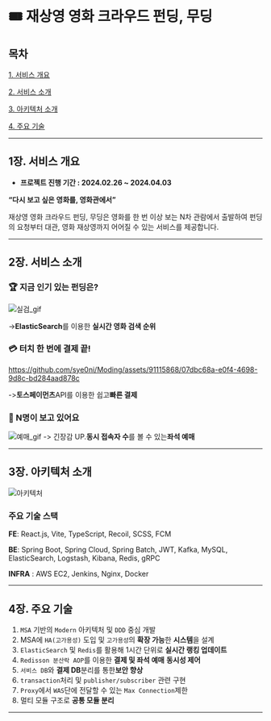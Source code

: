 # 🎟 재상영 영화 크라우드 펀딩, 무딩
## 목차
[1. 서비스 개요](#1장-서비스-개요)

[2. 서비스 소개](#2장-서비스-소개)

[3. 아키텍처 소개](#3장-아키텍처-소개)

[4. 주요 기술](#4장-주요-기술)



---
## 1장. 서비스 개요
- **프로젝트 진행 기간 : 2024.02.26 ~ 2024.04.03**

**“다시 보고 싶은 영화를, 영화관에서”**

재상영 영화 크라우드 펀딩, 무딩은 영화를 한 번 이상 보는 N차 관람에서 출발하여 펀딩의 요청부터 대관, 영화 재상영까지 어어질 수 있는 서비스를 제공합니다.


---
## 2장. 서비스 소개
### 🏆 지금 인기 있는 펀딩은?
![실검_gif](https://github.com/sye0ni/Moding/assets/91115868/1d32351e-3303-447d-8fb9-25b7af924251)

->**ElasticSearch**를 이용한 **실시간 영화 검색 순위** 


### 💳 터치 한 번에 결제 끝! 
https://github.com/sye0ni/Moding/assets/91115868/07dbc68a-e0f4-4698-9d8c-bd284aad878c

->**토스페이먼츠**API를 이용한 쉽고**빠른 결제** 


### 👀 N명이 보고 있어요
![예매_gif](https://github.com/sye0ni/Moding/assets/91115868/09af9e4e-22fd-467b-b858-d65471ee510c)
-> 긴장감 UP.**동시 접속자 수**를 볼 수 있는**좌석 예매**


---
## 3장. 아키텍처 소개
![아키텍처](https://github.com/sye0ni/Moding/assets/91115868/656895be-beff-4e6c-a093-e39ac6bbae3c)

### 주요 기술 스택
**FE**: React.js, Vite, TypeScript, Recoil, SCSS, FCM

**BE**: Spring Boot, Spring Cloud, Spring Batch, JWT, Kafka, MySQL, ElasticSearch, Logstash, Kibana, Redis, gRPC

**INFRA** : AWS EC2, Jenkins, Nginx, Docker

---
## 4장. 주요 기술
1. `MSA` 기반의 `Modern` 아키텍처 및 `DDD` 중심 개발
2. MSA에 `HA(고가용성)` 도입 및 `고가용성`의 **확장 가능**한 **시스템**을 설계
3. `ElasticSearch`  및 `Redis`를 활용해 1시간 단위로 **실시간 랭킹 업데이트**
4. `Redisson 분산락 AOP`를 이용한 **결제 및 좌석 예매** **동시성 제어**
5. `서비스 DB`와 **결제 DB**분리를 통한**보안 향상**
6. `transaction`처리 및 `publisher/subscriber` 관련 구현
7. `Proxy`에서 `WAS`단에 전달할 수 있는 `Max Connection`제한
8. 멀티 모듈 구조로 **공통 모듈 분리**

----
